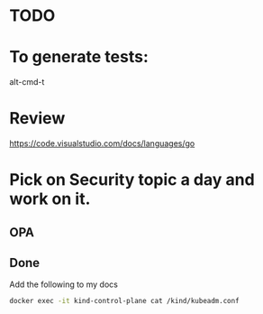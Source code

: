 # TODO





# To generate tests:

alt-cmd-t


# Review
https://code.visualstudio.com/docs/languages/go


# Pick on Security topic a day and work on it.

## OPA








## Done

Add the following to my docs

```bash
docker exec -it kind-control-plane cat /kind/kubeadm.conf

```



